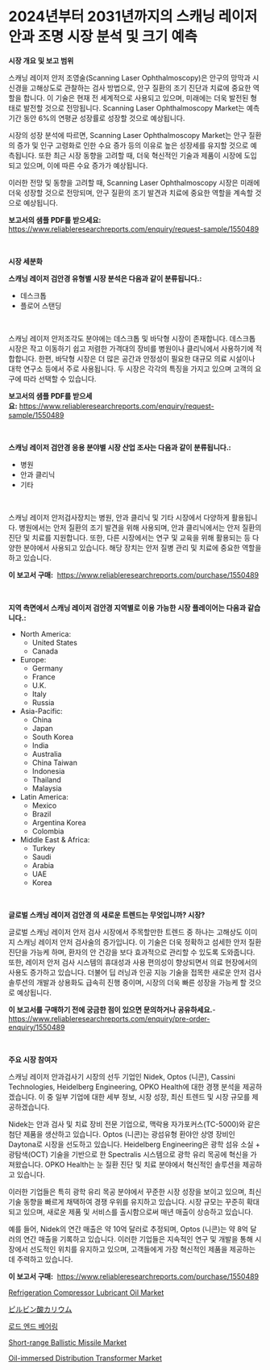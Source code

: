 <p><h1>2024년부터 2031년까지의 스캐닝 레이저 안과 조명 시장 분석 및 크기 예측</h1></p><p><strong>시장 개요 및 보고 범위</strong></p>
<p><p>스캐닝 레이저 안저 조영술(Scanning Laser Ophthalmoscopy)은 안구의 망막과 시신경을 고해상도로 관찰하는 검사 방법으로, 안구 질환의 조기 진단과 치료에 중요한 역할을 합니다. 이 기술은 현재 전 세계적으로 사용되고 있으며, 미래에는 더욱 발전된 형태로 발전할 것으로 전망됩니다. Scanning Laser Ophthalmoscopy Market는 예측 기간 동안 6%의 연평균 성장률로 성장할 것으로 예상됩니다.</p><p>시장의 성장 분석에 따르면, Scanning Laser Ophthalmoscopy Market는 안구 질환의 증가 및 인구 고령화로 인한 수요 증가 등의 이유로 높은 성장세를 유지할 것으로 예측됩니다. 또한 최근 시장 동향을 고려할 때, 더욱 혁신적인 기술과 제품이 시장에 도입되고 있으며, 이에 따른 수요 증가가 예상됩니다.</p><p>이러한 전망 및 동향을 고려할 때, Scanning Laser Ophthalmoscopy 시장은 미래에 더욱 성장할 것으로 전망되며, 안구 질환의 조기 발견과 치료에 중요한 역할을 계속할 것으로 예상됩니다.</p></p>
<p><strong>보고서의 샘플 PDF를 받으세요:</strong> <a href="https://www.reliableresearchreports.com/enquiry/request-sample/1550489">https://www.reliableresearchreports.com/enquiry/request-sample/1550489</a></p>
<p>&nbsp;</p>
<p><strong>시장 세분화</strong></p>
<p><strong>스캐닝 레이저 검안경 유형별 시장 분석은 다음과 같이 분류됩니다.:</strong></p>
<p><ul><li>데스크톱</li><li>플로어 스탠딩</li></ul></p>
<p>&nbsp;</p>
<p><p>스캐닝 레이저 안저조각도 분야에는 데스크톱 및 바닥형 시장이 존재합니다. 데스크톱 시장은 작고 이동하기 쉽고 저렴한 가격대의 장비를 병원이나 클리닉에서 사용하기에 적합합니다. 한편, 바닥형 시장은 더 많은 공간과 안정성이 필요한 대규모 의료 시설이나 대학 연구소 등에서 주로 사용됩니다. 두 시장은 각각의 특징을 가지고 있으며 고객의 요구에 따라 선택할 수 있습니다.</p></p>
<p><strong>보고서의 샘플 PDF를 받으세요:</strong>&nbsp;<a href="https://www.reliableresearchreports.com/enquiry/request-sample/1550489">https://www.reliableresearchreports.com/enquiry/request-sample/1550489</a></p>
<p>&nbsp;</p>
<p><strong> 스캐닝 레이저 검안경 응용 분야별 시장 산업 조사는 다음과 같이 분류됩니다.:</strong></p>
<p><ul><li>병원</li><li>안과 클리닉</li><li>기타</li></ul></p>
<p>&nbsp;</p>
<p><p>스캐닝 레이저 안저검사장치는 병원, 안과 클리닉 및 기타 시장에서 다양하게 활용됩니다. 병원에서는 안저 질환의 조기 발견을 위해 사용되며, 안과 클리닉에서는 안저 질환의 진단 및 치료를 지원합니다. 또한, 다른 시장에서는 연구 및 교육을 위해 활용되는 등 다양한 분야에서 사용되고 있습니다. 해당 장치는 안저 질병 관리 및 치료에 중요한 역할을 하고 있습니다.</p></p>
<p><strong>이 보고서 구매:</strong>&nbsp; <a href="https://www.reliableresearchreports.com/purchase/1550489">https://www.reliableresearchreports.com/purchase/1550489</a></p>
<p>&nbsp;</p>
<p><strong>지역 측면에서 스캐닝 레이저 검안경 지역별로 이용 가능한 시장 플레이어는 다음과 같습니다.:</strong></p>
<p><ul>
    <li>
        North America:
        <ul>
            <li>United States</li>
            <li>Canada</li>
        </ul>
    </li>
    <li>
        Europe:
        <ul>
            <li>Germany</li>
            <li>France</li>
            <li>U.K.</li>
            <li>Italy</li>
            <li>Russia</li>
        </ul>
    </li>
    <li>
        Asia-Pacific:
        <ul>
            <li>China</li>
            <li>Japan</li>
            <li>South Korea</li>
            <li>India</li>
            <li>Australia</li>
            <li>China Taiwan</li>
            <li>Indonesia</li>
            <li>Thailand</li>
            <li>Malaysia</li>
        </ul>
    </li>
    <li>
        Latin America:
        <ul>
            <li>Mexico</li>
            <li>Brazil</li>
            <li>Argentina Korea</li>
            <li>Colombia</li>
        </ul>
    </li>
    <li>
        Middle East & Africa:
        <ul>
            <li>Turkey</li>
            <li>Saudi</li>
            <li>Arabia</li>
            <li>UAE</li>
            <li>Korea</li>
        </ul>
    </li>
    </ul></p>
<p>&nbsp;</p>
<p><strong>글로벌 스캐닝 레이저 검안경 의 새로운 트렌드는 무엇입니까? 시장?</strong></p>
<p><p>글로벌 스캐닝 레이저 안저 검사 시장에서 주목할만한 트렌드 중 하나는 고해상도 이미지 스캐닝 레이저 안저 검사술의 증가입니다. 이 기술은 더욱 정확하고 섬세한 안저 질환 진단을 가능케 하며, 환자의 안 건강을 보다 효과적으로 관리할 수 있도록 도와줍니다. 또한, 레이저 안저 검사 시스템의 휴대성과 사용 편의성이 향상되면서 의료 현장에서의 사용도 증가하고 있습니다. 더불어 딥 러닝과 인공 지능 기술을 접목한 새로운 안저 검사 솔루션의 개발과 상용화도 급속히 진행 중이며, 시장의 더욱 빠른 성장을 가능케 할 것으로 예상됩니다.</p></p>
<p><strong>이 보고서를 구매하기 전에 궁금한 점이 있으면 문의하거나 공유하세요.</strong>- <a href="https://www.reliableresearchreports.com/enquiry/pre-order-enquiry/1550489">https://www.reliableresearchreports.com/enquiry/pre-order-enquiry/1550489</a></p>
<p>&nbsp;</p>
<p><strong>주요 시장 참여자</strong></p>
<p><p>스캐닝 레이저 안과검사기 시장의 선두 기업인 Nidek, Optos (니콘), Cassini Technologies, Heidelberg Engineering, OPKO Health에 대한 경쟁 분석을 제공하겠습니다. 이 중 일부 기업에 대한 세부 정보, 시장 성장, 최신 트렌드 및 시장 규모를 제공하겠습니다.</p><p>Nidek는 안과 검사 및 치료 장비 전문 기업으로, 맥락용 자가포커스(TC-5000)와 같은 첨단 제품을 생산하고 있습니다. Optos (니콘)는 광섬유형 환야안 상영 장비인 Daytona로 시장을 선도하고 있습니다. Heidelberg Engineering은 광학 섬유 소실 + 광탐색(OCT) 기술을 기반으로 한 Spectralis 시스템으로 광학 유리 목공에 혁신을 가져왔습니다. OPKO Health는 눈 질환 진단 및 치료 분야에서 혁신적인 솔루션을 제공하고 있습니다.</p><p>이러한 기업들은 특히 광학 유리 목공 분야에서 꾸준한 시장 성장을 보이고 있으며, 최신 기술 동향을 빠르게 채택하여 경쟁 우위를 유지하고 있습니다. 시장 규모는 꾸준히 확대되고 있으며, 새로운 제품 및 서비스를 출시함으로써 매년 매출이 상승하고 있습니다.</p><p>예를 들어, Nidek의 연간 매출은 약 10억 달러로 추정되며, Optos (니콘)는 약 8억 달러의 연간 매출을 기록하고 있습니다. 이러한 기업들은 지속적인 연구 및 개발을 통해 시장에서 선도적인 위치를 유지하고 있으며, 고객들에게 가장 혁신적인 제품을 제공하는 데 주력하고 있습니다.</p></p>
<p><strong>이 보고서 구매:</strong>&nbsp;&nbsp;<a href="https://www.reliableresearchreports.com/purchase/1550489">https://www.reliableresearchreports.com/purchase/1550489</a></p>
<p><p><a href="https://issuu.com/reportprime-2/docs/refrigeration-compressor-lubricant-oil-market-size">Refrigeration Compressor Lubricant Oil Market</a></p><p><a href="https://github.com/ReganWisoky2023/Market-Research-Report-List-1/blob/main/85491877282.md">ピルビン酸カリウム</a></p><p><a href="https://github.com/vs2869dizt0/Market-Research-Report-List-1/blob/main/83674876064.md">로드 엔드 베어링</a></p><p><a href="https://skillful-vermicelli-b89.notion.site/Short-range-Ballistic-Missile-Market-Size-Market-Trends-and-Growth-Outlook-forecasted-for-period-f-2f220cc1cdbe4dc58b68f62a03adc653">Short-range Ballistic Missile Market</a></p><p><a href="https://issuu.com/reportprime-2/docs/oil-immersed-distribution-transformer-market-size-">Oil-immersed Distribution Transformer Market</a></p></p>
